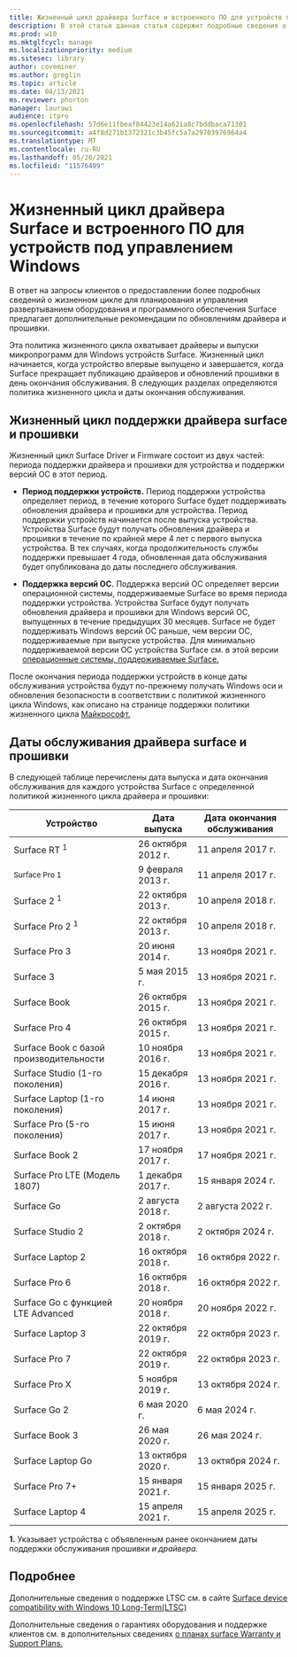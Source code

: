 ```yaml
---
title: Жизненный цикл драйвера Surface и встроенного ПО для устройств под управлением Windows
description: В этой статье данная статья содержит подробные сведения о жизненном цикле для планирования и управления развертыванием оборудования и программного обеспечения.
ms.prod: w10
ms.mktglfcycl: manage
ms.localizationpriority: medium
ms.sitesec: library
author: coveminer
ms.author: greglin
ms.topic: article
ms.date: 04/13/2021
ms.reviewer: phorton
manager: laurawi
audience: itpro
ms.openlocfilehash: 57d6e11fbeaf84423e14a621a8c7bddbaca71301
ms.sourcegitcommit: a4f8d271b1372321c3b45fc5a7a29703976964a4
ms.translationtype: MT
ms.contentlocale: ru-RU
ms.lasthandoff: 05/20/2021
ms.locfileid: "11576499"
---
```

# <a name="surface-driver-and-firmware-lifecycle-for-windows-based-devices"></a>Жизненный цикл драйвера Surface и встроенного ПО для устройств под управлением Windows
 
В ответ на запросы клиентов о предоставлении более подробных сведений о жизненном цикле для планирования и управления развертыванием оборудования и программного обеспечения Surface предлагает дополнительные рекомендации по обновлениям драйвера и прошивки.
 
Эта политика жизненного цикла охватывает драйверы и выпуски микропрограмм для Windows устройств Surface. Жизненный цикл начинается, когда устройство впервые выпущено и завершается, когда Surface прекращает публикацию драйверов и обновлений прошивки в день окончания обслуживания. В следующих разделах определяются политика жизненного цикла и даты окончания обслуживания.

## <a name="surface-driver-and-firmware-support-lifecycle"></a>Жизненный цикл поддержки драйвера surface и прошивки
 
Жизненный цикл Surface Driver и Firmware состоит из двух частей: периода поддержки драйвера и прошивки для устройства и поддержки версий ОС в этот период.

- **Период поддержки устройств.** Период поддержки устройства определяет период, в течение которого Surface будет поддерживать обновления драйвера и прошивки для устройства. Период поддержки устройств начинается после выпуска устройства. Устройства Surface будут получать обновления драйвера и прошивки в течение по крайней мере 4 лет с первого выпуска устройства. В тех случаях, когда продолжительность службы поддержки превышает 4 года, обновленная дата обслуживания будет опубликована до даты последнего обслуживания.

- **Поддержка версий ОС.** Поддержка версий ОС определяет версии операционной системы, поддерживаемые Surface во время периода поддержки устройства. Устройства Surface будут получать обновления драйвера и прошивки для Windows версий ОС, выпущенных в течение предыдущих 30 месяцев. Surface не будет поддерживать Windows версий ОС раньше, чем версии ОС, поддерживаемые при выпуске устройства. Для минимально поддерживаемой версии ОС устройства Surface см. в этой версии [операционные системы, поддерживаемые Surface.](https://support.microsoft.com/help/2858199/surface-supported-operating-systems)  

 
После окончания периода поддержки устройств в конце даты обслуживания устройства будут по-прежнему получать Windows оси и обновления безопасности в соответствии с политикой жизненного цикла Windows, как описано на странице поддержки политики жизненного цикла [Майкрософт.](https://support.microsoft.com/hub/4095338/microsoft-lifecycle-policy)
 

## <a name="surface-driver-and-firmware-servicing-dates"></a>Даты обслуживания драйвера surface и прошивки

В следующей таблице перечислены дата выпуска и дата окончания обслуживания для каждого устройства Surface с определенной политикой жизненного цикла драйвера и прошивки:
 

 Устройство                             | Дата выпуска | Дата окончания обслуживания |
| ---------------------------------- | ------------ | --------------------- |
| Surface RT <sup> 1</sup>             | 26 октября 2012 г.   | 11 апреля 2017 г.             |
| <sup>Surface Pro 1</sup>            | 9 февраля 2013 г.     | 11 апреля 2017 г.             |
| Surface 2 <sup> 1</sup>              | 22 октября 2013 г.   | 10 апреля 2018 г.             |
| Surface Pro 2 <sup> 1</sup>          | 22 октября 2013 г.   | 10 апреля 2018 г.             |
| Surface Pro 3                      | 20 июня 2014 г.    | 13 ноября 2021 г.            |
| Surface 3                          | 5 мая 2015 г.     | 13 ноября 2021 г.            |
| Surface Book                       | 26 октября 2015 г.   | 13 ноября 2021 г.            |
| Surface Pro 4                      | 26 октября 2015 г.   | 13 ноября 2021 г.            |
| Surface Book с базой производительности | 10 ноября 2016 г.   | 13 ноября 2021 г.            |
| Surface Studio (1-го поколения)           | 15 декабря 2016 г.   | 13 ноября 2021 г.            |
| Surface Laptop (1-го поколения)           | 14 июня 2017 г.    | 13 ноября 2021 г.            |
| Surface Pro (5-го поколения)              | 15 июня 2017 г.    | 13 ноября 2021 г.            |
| Surface Book 2                     | 17 ноября 2017 г.   | 17 ноября 2021 г.            |
| Surface Pro LTE (Модель 1807)       | 1 декабря 2017 г.    | 15 января 2024 г.             |
| Surface Go                         | 2 августа 2018 г.     | 2 августа 2022 г.              |
| Surface Studio 2                   | 2 октября 2018 г.    | 2 октября 2024 г.             |
| Surface Laptop 2                   | 16 октября 2018 г.   | 16 октября 2022 г.            |
| Surface Pro 6                      | 16 октября 2018 г.   | 16 октября 2022 г.            |
| Surface Go с функцией LTE Advanced       | 20 ноября 2018 г.   | 20 ноября 2022 г.            |
| Surface Laptop 3                   | 22 октября 2019 г.   | 22 октября 2023 г.            |
| Surface Pro 7                      | 22 октября 2019 г.   | 22 октября 2023 г.            |
| Surface Pro X                      | 5 ноября 2019 г.    | 13 октября 2024 г.             |
| Surface Go 2                       | 6 мая 2020 г.     | 6 мая 2024 г.              |
| Surface Book 3                     | 26 мая 2020 г.    | 26 мая 2024 г.             |
| Surface Laptop Go                  | 13 октября 2020 г.   | 13 октября 2024 г.            |
| Surface Pro 7+                     | 15 января 2021 г. | 15 января 2025 г. |
| Surface Laptop 4                   | 15 апреля 2021 г.   | 15 апреля 2025 г. |
 
 **1.** Указывает устройства с объявленным ранее окончанием даты поддержки обслуживания прошивки *и драйвера.*
 
## <a name="learn-more"></a>Подробнее

Дополнительные сведения о поддержке LTSC см. в сайте [Surface device compatibility with Windows 10 Long-Term(LTSC)](surface-device-compatibility-with-windows-10-ltsc.md)

Дополнительные сведения о гарантиях оборудования и поддержке клиентов см. в дополнительных сведениях [о планах surface Warranty и Support Plans.](https://www.microsoft.com/surface/business/warranty-service-offerings-and-support)
